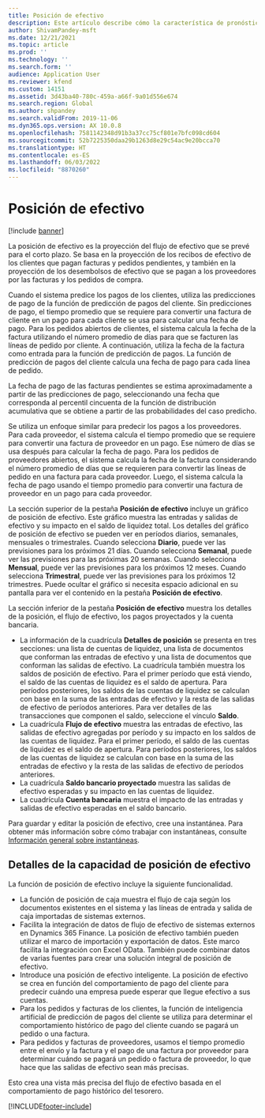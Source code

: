 ```yaml
---
title: Posición de efectivo
description: Este artículo describe cómo la característica de pronóstico de flujo de efectivo predice la posición de efectivo de una organización para momentos específicos. También describe las opciones que están disponibles para mostrar pronósticos para diferentes períodos.
author: ShivamPandey-msft
ms.date: 12/21/2021
ms.topic: article
ms.prod: ''
ms.technology: ''
ms.search.form: ''
audience: Application User
ms.reviewer: kfend
ms.custom: 14151
ms.assetid: 3d43ba40-780c-459a-a66f-9a01d556e674
ms.search.region: Global
ms.author: shpandey
ms.search.validFrom: 2019-11-06
ms.dyn365.ops.version: AX 10.0.8
ms.openlocfilehash: 7581142348d91b3a37cc75cf801e7bfc098cd604
ms.sourcegitcommit: 52b7225350daa29b1263d8e29c54ac9e20bcca70
ms.translationtype: HT
ms.contentlocale: es-ES
ms.lasthandoff: 06/03/2022
ms.locfileid: "8870260"
---
```

# <a name="cash-position"></a>Posición de efectivo

[!include [banner](../includes/banner.md)]

La posición de efectivo es la proyección del flujo de efectivo que se prevé para el corto plazo. Se basa en la proyección de los recibos de efectivo de los clientes que pagan facturas y pedidos pendientes, y también en la proyección de los desembolsos de efectivo que se pagan a los proveedores por las facturas y los pedidos de compra.

Cuando el sistema predice los pagos de los clientes, utiliza las predicciones de pago de la función de predicción de pagos del cliente. Sin predicciones de pago, el tiempo promedio que se requiere para convertir una factura de cliente en un pago para cada cliente se usa para calcular una fecha de pago. Para los pedidos abiertos de clientes, el sistema calcula la fecha de la factura utilizando el número promedio de días para que se facturen las líneas de pedido por cliente. A continuación, utiliza la fecha de la factura como entrada para la función de predicción de pagos. La función de predicción de pagos del cliente calcula una fecha de pago para cada línea de pedido. 

La fecha de pago de las facturas pendientes se estima aproximadamente a partir de las predicciones de pago, seleccionando una fecha que corresponda al percentil cincuenta de la función de distribución acumulativa que se obtiene a partir de las probabilidades del caso predicho.

Se utiliza un enfoque similar para predecir los pagos a los proveedores. Para cada proveedor, el sistema calcula el tiempo promedio que se requiere para convertir una factura de proveedor en un pago. Ese número de días se usa después para calcular la fecha de pago. Para los pedidos de proveedores abiertos, el sistema calcula la fecha de la factura considerando el número promedio de días que se requieren para convertir las líneas de pedido en una factura para cada proveedor. Luego, el sistema calcula la fecha de pago usando el tiempo promedio para convertir una factura de proveedor en un pago para cada proveedor.

La sección superior de la pestaña **Posición de efectivo** incluye un gráfico de posición de efectivo. Este gráfico muestra las entradas y salidas de efectivo y su impacto en el saldo de liquidez total. Los detalles del gráfico de posición de efectivo se pueden ver en períodos diarios, semanales, mensuales o trimestrales. Cuando selecciona **Diario**, puede ver las previsiones para los próximos 21 días. Cuando selecciona **Semanal**, puede ver las previsiones para las próximas 20 semanas. Cuando selecciona **Mensual**, puede ver las previsiones para los próximos 12 meses. Cuando selecciona **Trimestral**, puede ver las previsiones para los próximos 12 trimestres. Puede ocultar el gráfico si necesita espacio adicional en su pantalla para ver el contenido en la pestaña **Posición de efectivo**.

La sección inferior de la pestaña **Posición de efectivo** muestra los detalles de la posición, el flujo de efectivo, los pagos proyectados y la cuenta bancaria.

- La información de la cuadrícula **Detalles de posición** se presenta en tres secciones: una lista de cuentas de liquidez, una lista de documentos que conforman las entradas de efectivo y una lista de documentos que conforman las salidas de efectivo. La cuadrícula también muestra los saldos de posición de efectivo. Para el primer período que está viendo, el saldo de las cuentas de liquidez es el saldo de apertura. Para períodos posteriores, los saldos de las cuentas de liquidez se calculan con base en la suma de las entradas de efectivo y la resta de las salidas de efectivo de períodos anteriores. Para ver detalles de las transacciones que componen el saldo, seleccione el vínculo **Saldo**.
- La cuadrícula **Flujo de efectivo** muestra las entradas de efectivo, las salidas de efectivo agregadas por período y su impacto en los saldos de las cuentas de liquidez. Para el primer período, el saldo de las cuentas de liquidez es el saldo de apertura. Para períodos posteriores, los saldos de las cuentas de liquidez se calculan con base en la suma de las entradas de efectivo y la resta de las salidas de efectivo de períodos anteriores.
- La cuadrícula **Saldo bancario proyectado** muestra las salidas de efectivo esperadas y su impacto en las cuentas de liquidez.
- La cuadrícula **Cuenta bancaria** muestra el impacto de las entradas y salidas de efectivo esperadas en el saldo bancario.

Para guardar y editar la posición de efectivo, cree una instantánea. Para obtener más información sobre cómo trabajar con instantáneas, consulte [Información general sobre instantáneas](payment-snapshots.md).

## <a name="details-of-the-cash-position-capability"></a>Detalles de la capacidad de posición de efectivo 

La función de posición de efectivo incluye la siguiente funcionalidad. 

- La función de posición de caja muestra el flujo de caja según los documentos existentes en el sistema y las líneas de entrada y salida de caja importadas de sistemas externos.
- Facilita la integración de datos de flujo de efectivo de sistemas externos en Dynamics 365 Finance. La posición de efectivo también pueden utilizar el marco de importación y exportación de datos. Este marco facilita la integración con Excel OData. También puede combinar datos de varias fuentes para crear una solución integral de posición de efectivo.
- Introduce una posición de efectivo inteligente. La posición de efectivo se crea en función del comportamiento de pago del cliente para predecir cuándo una empresa puede esperar que llegue efectivo a sus cuentas.
- Para los pedidos y facturas de los clientes, la función de inteligencia artificial de predicción de pagos del cliente se utiliza para determinar el comportamiento histórico de pago del cliente cuando se pagará un pedido o una factura.
- Para pedidos y facturas de proveedores, usamos el tiempo promedio entre el envío y la factura y el pago de una factura por proveedor para determinar cuándo se pagará un pedido o factura de proveedor, lo que hace que las salidas de efectivo sean más precisas.

Esto crea una vista más precisa del flujo de efectivo basada en el comportamiento de pago histórico del tesorero. 

[!INCLUDE[footer-include](../../includes/footer-banner.md)]
